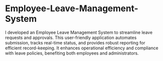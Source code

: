 # Employee-Leave-Management-System
I developed an Employee Leave Management System to streamline leave requests and approvals. This user-friendly application automates submission, tracks real-time status, and provides robust reporting for efficient record-keeping. It enhances operational efficiency and compliance with leave policies, benefiting both employees and administrators.
